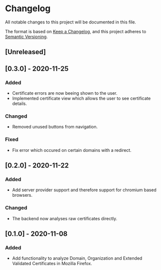 # Changelog
All notable changes to this project will be documented in this file.

The format is based on [Keep a Changelog](https://keepachangelog.com/en/1.0.0/),
and this project adheres to [Semantic Versioning](https://semver.org/spec/v2.0.0.html).

## [Unreleased]

## [0.3.0] - 2020-11-25
### Added
- Certificate errors are now beeing shown to the user.
- Implemented certificate view which allows the user to see certificate details.

### Changed
- Removed unused buttons from navigation.

### Fixed
- Fix error which occured on certain domains with a redirect.

## [0.2.0] - 2020-11-22
### Added
- Add server provider support and therefore support for chromium based browsers.

### Changed
- The backend now analyses raw certificates directly.

## [0.1.0] - 2020-11-08
### Added
- Add functionality to analyze Domain, Organization and Extended Validated Certificates in Mozilla Firefox.
